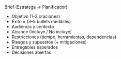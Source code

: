 Brief (Estratega → Planificador)
- Objetivo (1–2 oraciones)  
- Éxito = (3–5 bullets medibles)  
- Audiencia y contexto  
- Alcance (Incluye / No incluye)  
- Restricciones (tiempo, herramientas, dependencias)  
- Riesgos y supuestos (+ mitigaciones)  
- Entregables esperados  
- Decisiones abiertas  
